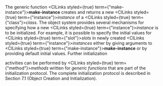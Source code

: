  



The generic function <ClLinks styled={true} term={"make-instance"}><b>make-instance</b></ClLinks> creates and returns a new <ClLinks styled={true} term={"instance"}><i>instance</i></ClLinks> of a <ClLinks styled={true} term={"class"}><i>class</i></ClLinks>. The object system provides several mechanisms for specifying how a new <ClLinks styled={true} term={"instance"}><i>instance</i></ClLinks> is to be initialized. For example, it is possible to specify the initial values for <ClLinks styled={true} term={"slot"}><i>slots</i></ClLinks> in newly created <ClLinks styled={true} term={"instance"}><i>instances</i></ClLinks> either by giving arguments to <ClLinks styled={true} term={"make-instance"}><b>make-instance</b></ClLinks> or by providing default initial values. Further initialization 



activities can be performed by <ClLinks styled={true} term={"method"}><i>methods</i></ClLinks> written for *generic functions* that are part of the initialization protocol. The complete initialization protocol is described in Section 7.1 (Object Creation and Initialization). 



